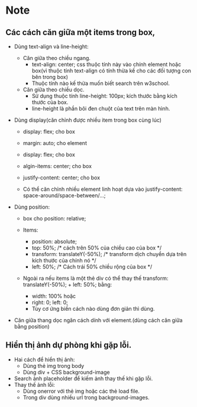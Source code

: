 # Note
## Các cách căn giữa một items trong box,
+ Dùng text-align và line-height:
    + Căn giữa theo chiều ngang.
        + text-align: center; css thuộc tính này vào chính element hoặc box(vì thuộc tính text-align có tính thừa kế cho các đối tượng con bên trong box)
        + Thuộc tính nào kế thừa muốn biết search trên w3school.
    + Căn giữa theo chiều dọc.
        + Sử dụng thuộc tính line-height: 100px; kích thước bằng kích thước của box.
        + line-height là phần bôi đen chuột của text trên màn hình.

+ Dùng display(căn chỉnh được nhiều item trong box cùng lúc)
    + display: flex; cho box 
    + margin: auto; cho element

    + display: flex; cho box
    + algin-items: center; cho box
    + justify-content: center;  cho box
    + Có thể căn chỉnh nhiều element linh hoạt dựa vào justify-content: space-around/space-between/...;

+ Dùng position:
    + box cho position: relative;
    + Items:
        + position: absolute;
        + top: 50%; /* cách trên 50% của chiều cao của box */      
        + transform: translateY(-50%); /* transform dịch chuyển dựa trên kích thước của chính nó */      
        + left: 50%; /* Cách trái 50% chiều rộng của box */

    + Ngoài ra nếu items là một thẻ div có thể  thay thế  transform: translateY(-50%); + left: 50%; bằng:
        + width: 100% hoặc
        + right: 0; left: 0;
        + Tùy cơ ứng biến cách nào dùng đơn giản thì dùng.

        
+ Căn giữa thang dọc ngăn cách dính với element.(dùng cách căn giữa bằng position)

## Hiển thị ảnh dự phòng khi gặp lỗi. 
+ Hai cách để hiển thị ảnh:
    + Dùng thẻ img trong body
    + Dùng div + CSS background-image
+ Search ảnh placeholder để kiếm ảnh thay thế khi gặp lỗi.
+ Thay thế ảnh lỗi:
    + Dùng onerror với thẻ img hoặc các thẻ load file.
    + Trong div dùng nhiều url trong background-images.